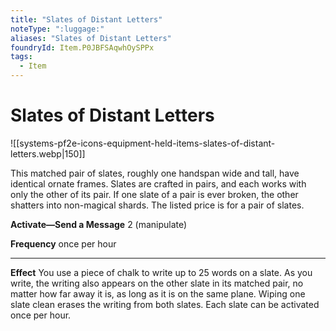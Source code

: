 ```yaml
---
title: "Slates of Distant Letters"
noteType: ":luggage:"
aliases: "Slates of Distant Letters"
foundryId: Item.P0JBFSAqwhOySPPx
tags:
  - Item
---
```


# Slates of Distant Letters
![[systems-pf2e-icons-equipment-held-items-slates-of-distant-letters.webp|150]]

This matched pair of slates, roughly one handspan wide and tall, have identical ornate frames. Slates are crafted in pairs, and each works with only the other of its pair. If one slate of a pair is ever broken, the other shatters into non-magical shards. The listed price is for a pair of slates.

**Activate—Send a Message** 2 (manipulate)

**Frequency** once per hour

* * *

**Effect** You use a piece of chalk to write up to 25 words on a slate. As you write, the writing also appears on the other slate in its matched pair, no matter how far away it is, as long as it is on the same plane. Wiping one slate clean erases the writing from both slates. Each slate can be activated once per hour.
